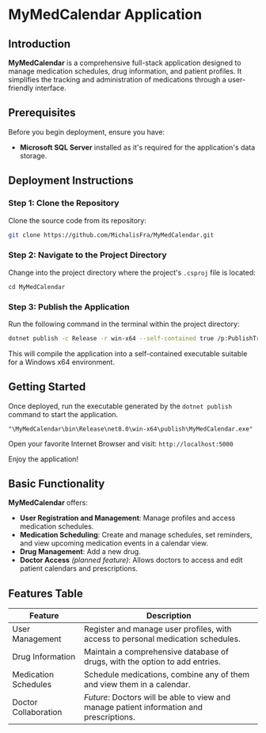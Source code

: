 # MyMedCalendar Application

## Introduction
**MyMedCalendar** is a comprehensive full-stack application designed to manage medication schedules, drug information, and patient profiles. It simplifies the tracking and administration of medications through a user-friendly interface.

## Prerequisites
Before you begin deployment, ensure you have:
- **Microsoft SQL Server** installed as it's required for the application's data storage.

## Deployment Instructions

### Step 1: Clone the Repository
Clone the source code from its repository:
```bash
git clone https://github.com/MichalisFra/MyMedCalendar.git
```

### Step 2: Navigate to the Project Directory
Change into the project directory where the project's `.csproj` file is located:
```
cd MyMedCalendar
```

### Step 3: Publish the Application
Run the following command in the terminal within the project directory:
```bash
dotnet publish -c Release -r win-x64 --self-contained true /p:PublishTrimmed=false
```

This will compile the application into a self-contained executable suitable for a Windows x64 environment.

## Getting Started
Once deployed, run the executable generated by the `dotnet publish` command to start the application.
```
"\MyMedCalendar\bin\Release\net8.0\win-x64\publish\MyMedCalendar.exe"
```

Open your favorite Internet Browser and visit:
```http://localhost:5000```

Enjoy the application!

## Basic Functionality
**MyMedCalendar** offers:

- **User Registration and Management**: Manage profiles and access medication schedules.
- **Medication Scheduling**: Create and manage schedules, set reminders, and view upcoming medication events in a calendar view.
- **Drug Management**: Add a new drug.
- **Doctor Access** *(planned feature)*: Allows doctors to access and edit patient calendars and prescriptions.

## Features Table
| Feature | Description |
| ------- | ----------- |
| User Management | Register and manage user profiles, with access to personal medication schedules. |
| Drug Information | Maintain a comprehensive database of drugs, with the option to add entries. |
| Medication Schedules | Schedule medications, combine any of them and view them in a calendar. |
| Doctor Collaboration | *Future*: Doctors will be able to view and manage patient information and prescriptions. |





